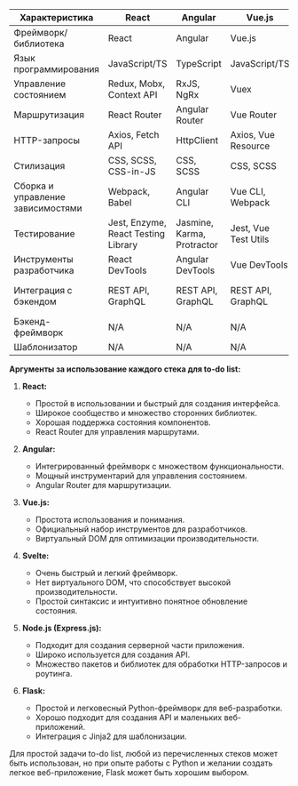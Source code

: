 | Характеристика            | React          | Angular        | Vue.js        | Svelte       | Node.js        | Flask         |
|---------------------------|----------------|----------------|---------------|--------------|-----------------|---------------|
| Фреймворк/библиотека      | React          | Angular        | Vue.js        | Svelte       | Express.js     | Flask         |
| Язык программирования     | JavaScript/TS  | TypeScript     | JavaScript/TS | JavaScript/TS| JavaScript/TS  | Python        |
| Управление состоянием    | Redux, Mobx, Context API | RxJS, NgRx | Vuex          | Svelte Stores | N/A            | N/A           |
| Маршрутизация             | React Router   | Angular Router | Vue Router   | SvelteKit Router | Express Router | Flask-Routing |
| HTTP-запросы              | Axios, Fetch API | HttpClient  | Axios, Vue Resource | Fetch API, библиотеки | Axios, Fetch API | Flask HTTP |
| Стилизация                | CSS, SCSS, CSS-in-JS | CSS, SCSS | CSS, SCSS    | CSS, SCSS    | CSS, SCSS      | CSS           |
| Сборка и управление зависимостями | Webpack, Babel | Angular CLI | Vue CLI, Webpack | SvelteKit, Snowpack | N/A | N/A |
| Тестирование              | Jest, Enzyme, React Testing Library | Jasmine, Karma, Protractor | Jest, Vue Test Utils | Svelte Testing Library | Jest, Mocha, Chai | pytest, unittest |
| Инструменты разработчика  | React DevTools | Angular DevTools | Vue DevTools | Svelte DevTools | N/A | Flask Debug |
| Интеграция с бэкендом     | REST API, GraphQL | REST API, GraphQL | REST API, GraphQL | REST API, GraphQL | REST API, GraphQL | REST API, GraphQL |
| Бэкенд-фреймворк          | N/A            | N/A            | N/A           | N/A          | Express.js     | Flask         |
| Шаблонизатор              | N/A            | N/A            | N/A           | N/A          | N/A            | Jinja2        |

**Аргументы за использование каждого стека для to-do list:**

1. **React:**
   - Простой в использовании и быстрый для создания интерфейса.
   - Широкое сообщество и множество сторонних библиотек.
   - Хорошая поддержка состояния компонентов.
   - React Router для управления маршрутами.

2. **Angular:**
   - Интегрированный фреймворк с множеством функциональности.
   - Мощный инструментарий для управления состоянием.
   - Angular Router для маршрутизации.
   
3. **Vue.js:**
   - Простота использования и понимания.
   - Официальный набор инструментов для разработчиков.
   - Виртуальный DOM для оптимизации производительности.

4. **Svelte:**
   - Очень быстрый и легкий фреймворк.
   - Нет виртуального DOM, что способствует высокой производительности.
   - Простой синтаксис и интуитивно понятное обновление состояния.

5. **Node.js (Express.js):**
   - Подходит для создания серверной части приложения.
   - Широко используется для создания API.
   - Множество пакетов и библиотек для обработки HTTP-запросов и роутинга.

6. **Flask:**
   - Простой и легковесный Python-фреймворк для веб-разработки.
   - Хорошо подходит для создания API и маленьких веб-приложений.
   - Интеграция с Jinja2 для шаблонизации.

Для простой задачи to-do list, любой из перечисленных стеков может быть использован, но при опыте работы с Python и желании создать легкое веб-приложение, Flask может быть хорошим выбором.
